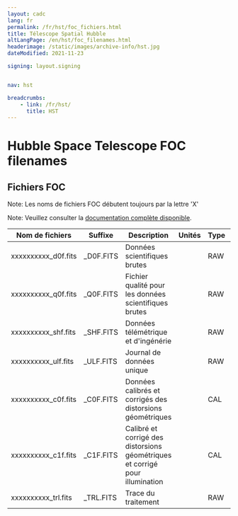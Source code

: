 ```yaml
---
layout: cadc
lang: fr
permalink: /fr/hst/foc_fichiers.html
title: Télescope Spatial Hubble
altLangPage: /en/hst/foc_filenames.html
headerimage: /static/images/archive-info/hst.jpg
dateModified: 2021-11-23

signing: layout.signing


nav: hst

breadcrumbs:
    - link: /fr/hst/
      title: HST
---
```


<div class="span-6">
 <h1 id="wb-cont" class="wb-invisible">Hubble Space Telescope FOC filenames</h1>
 <h2 class="align-center">Fichiers FOC</h2>
              


<p class="color-attention"> Note: Les noms de fichiers FOC débutent toujours par la lettre 'X'</p>
<p class="color-attention">Note: Veuillez consulter la <a rel="external" href="http://www.stsci.edu/hst/foc/documents/handbooks/foc_handbook.html" class="ui-link">documentation compl&egrave;te disponible</a>.</p>

<table class="table">
   <thead><tr>
   <th id="a">Nom de fichiers</th>
   <th id="b">Suffixe</th>
   <th id="c">Description</th>
   <th id="d">Unités</th>
   <th id="f">Type</th>
   <th id="e">Exemple</th>
   </tr>
   </thead>
   <tbody>
   <tr>
   <td headers="a">xxxxxxxxxx_d0f.fits</td>
   <td headers="b">_D0F.FITS</td>
   <td headers="c">Données scientifiques brutes</td>
   <td headers="d"></td>
   <td headers="f">RAW</td>
   <td headers="e"><a href="/data/pub/HST/product/x09b5201r_d0f.fits" class="ui-link">x09b5201r_d0f.fits</a></td>
   </tr>

   <tr>
   <td headers="a">xxxxxxxxxx_q0f.fits</td>
   <td headers="b">_Q0F.FITS</td>
   <td headers="c">Fichier qualité pour les données scientifiques brutes</td>
   <td headers="d"></td>
   <td headers="f">RAW</td>
   <td headers="e"><a href="/data/pub/HST/product/x09b5201r_q0f.fits" class="ui-link">x09b5201r_q0f.fits</a></td>
   </tr>

   <tr>
   <td headers="a">xxxxxxxxxx_shf.fits</td>
   <td headers="b">_SHF.FITS</td>
   <td headers="c">Données télémétrique et d'ingénérie</td>
   <td headers="d"></td>
   <td headers="f">RAW</td>
   <td headers="e"><a href="/data/pub/HST/product/x09b5201r_shf.fits" class="ui-link">x09b5201r_shf.fits</a></td>
   </tr>

   <tr>
   <td headers="a">xxxxxxxxxx_ulf.fits</td>
   <td headers="b">_ULF.FITS</td>
   <td headers="c">Journal de données unique</td>
   <td headers="d"></td>
   <td headers="f">RAW</td>
   <td headers="e"><a href="/data/pub/HST/product/x09b5201r_ulf.fits" class="ui-link">x09b5201r_ulf.fits</a></td>
   </tr>

   <tr>
   <td headers="a">xxxxxxxxxx_c0f.fits</td>
   <td headers="b">_C0F.FITS</td>
   <td headers="c">Données calibrés et corrigés des distorsions géométriques</td>
   <td headers="d"></td>
   <td headers="f">CAL</td>
   <td headers="e"><a href="/data/pub/HST/product/x09b5201r_c0f.fits" class="ui-link">x09b5201r_c0f.fits</a></td>
   </tr>

   <tr>
   <td headers="a">xxxxxxxxxx_c1f.fits</td>
   <td headers="b">_C1F.FITS</td>
   <td headers="c">	Calibré et corrigé des distorsions géométriques et corrigé pour illumination</td>
   <td headers="d"></td>
   <td headers="f">CAL</td>
   <td headers="e"><a href="/data/pub/HST/product/x09b5201r_c1f.fits" class="ui-link">x09b5201r_c1f.fits</a></td>
   </tr>

   <tr>
   <td headers="a">xxxxxxxxxx_trl.fits</td>
   <td headers="b">_TRL.FITS</td>
   <td headers="c">Trace du traitement</td>
   <td headers="d"></td>
   <td headers="f">RAW</td>
   <td headers="e"><a href="/data/pub/HST/product/x09b5201r_trl.fits" class="ui-link">x09b5201r_trl.fits</a></td>
   </tr>

</tbody></table>


</div>